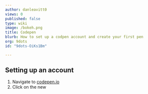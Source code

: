 ```yaml
---
author: danleavitt0
views: 0
published: false
type: wiki
image: /bokeh.png
title: Codepen
blurb: How to set up a codpen account and create your first pen
org: 9dots
id: "9dots-OiKs1Bm"

---
```


## Setting up an account
1. Navigate to [codepen.io](codepen.io) 
2. Click on the new 

